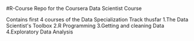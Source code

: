 #R-Course
Repo for the Coursera Data Scientist Course

Contains first 4 courses of the Data Specialization Track thusfar
1.The Data Scientist's Toolbox
2.R Programming
3.Getting and cleaning Data
4.Exploratory Data Analysis
